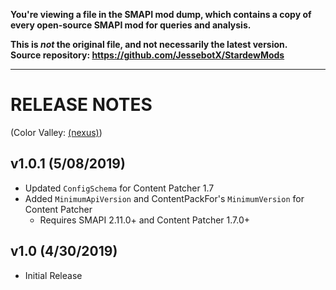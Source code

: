 **You're viewing a file in the SMAPI mod dump, which contains a copy of every open-source SMAPI mod
for queries and analysis.**

**This is _not_ the original file, and not necessarily the latest version.**  
**Source repository: https://github.com/JessebotX/StardewMods**

----

# RELEASE NOTES 
(Color Valley: [(nexus)](https://www.nexusmods.com/stardewvalley/mods/3294))

## v1.0.1 (5/08/2019)
- Updated ```ConfigSchema``` for Content Patcher 1.7
- Added ```MinimumApiVersion``` and ContentPackFor's ```MinimumVersion``` for Content Patcher
  - Requires SMAPI 2.11.0+ and Content Patcher 1.7.0+

## v1.0 (4/30/2019)
- Initial Release
